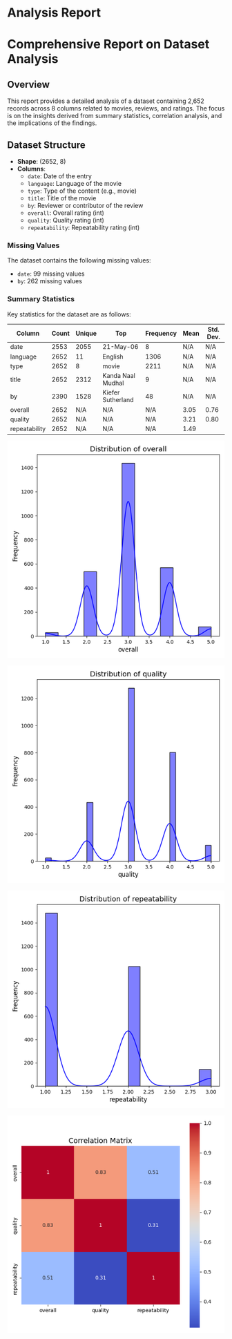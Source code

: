 # Analysis Report

# Comprehensive Report on Dataset Analysis

## Overview
This report provides a detailed analysis of a dataset containing 2,652 records across 8 columns related to movies, reviews, and ratings. The focus is on the insights derived from summary statistics, correlation analysis, and the implications of the findings.

## Dataset Structure
- **Shape**: (2652, 8)
- **Columns**:
  - `date`: Date of the entry
  - `language`: Language of the movie
  - `type`: Type of the content (e.g., movie)
  - `title`: Title of the movie
  - `by`: Reviewer or contributor of the review
  - `overall`: Overall rating (int)
  - `quality`: Quality rating (int)
  - `repeatability`: Repeatability rating (int)

### Missing Values
The dataset contains the following missing values:
- `date`: 99 missing values
- `by`: 262 missing values

### Summary Statistics
Key statistics for the dataset are as follows:

| Column        | Count | Unique | Top                    | Frequency | Mean     | Std. Dev. |
|---------------|-------|--------|------------------------|-----------|----------|-----------|
| date          | 2553  | 2055   | 21-May-06              | 8         | N/A      | N/A       |
| language      | 2652  | 11     | English                | 1306      | N/A      | N/A       |
| type          | 2652  | 8      | movie                  | 2211      | N/A      | N/A       |
| title         | 2652  | 2312   | Kanda Naal Mudhal     | 9         | N/A      | N/A       |
| by            | 2390  | 1528   | Kiefer Sutherland      | 48        | N/A      | N/A       |
| overall       | 2652  | N/A    | N/A                    | N/A       | 3.05     | 0.76      |
| quality       | 2652  | N/A    | N/A                    | N/A       | 3.21     | 0.80      |
| repeatability  | 2652  | N/A    | N/A                    | N/A       | 1.49     |

![overall_distribution.png](overall_distribution.png)

![quality_distribution.png](quality_distribution.png)

![repeatability_distribution.png](repeatability_distribution.png)

![correlation_matrix.png](correlation_matrix.png)

